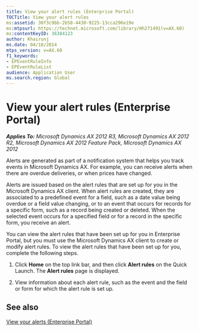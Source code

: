 ```yaml
---
title: View your alert rules (Enterprise Portal)
TOCTitle: View your alert rules
ms:assetid: 30f3c9bb-2b58-4430-9225-13cca296e19e
ms:mtpsurl: https://technet.microsoft.com/library/Hh271491(v=AX.60)
ms:contentKeyID: 36384123
author: Khairunj
ms.date: 04/18/2014
mtps_version: v=AX.60
f1_keywords:
- EPEventRuleInfo
- EPEventRuleList
audience: Application User
ms.search.region: Global
---
```


# View your alert rules (Enterprise Portal) 


_**Applies To:** Microsoft Dynamics AX 2012 R3, Microsoft Dynamics AX 2012 R2, Microsoft Dynamics AX 2012 Feature Pack, Microsoft Dynamics AX 2012_

Alerts are generated as part of a notification system that helps you track events in Microsoft Dynamics AX. For example, you can receive alerts when there are overdue deliveries, or when prices have changed.

Alerts are issued based on the alert rules that are set up for you in the Microsoft Dynamics AX client. When alert rules are created, they are associated to a predefined event for a field, such as a date value being overdue or a field value changing, or to an event that occurs for records for a specific form, such as a record being created or deleted. When the selected event occurs for a specified field or for a record in the specific form, you receive an alert.

You can view the alert rules that have been set up for you in Enterprise Portal, but you must use the Microsoft Dynamics AX client to create or modify alert rules. To view the alert rules that have been set up for you, complete the following steps.

1.  Click **Home** on the top link bar, and then click **Alert rules** on the Quick Launch. The **Alert rules** page is displayed.

2.  View information about each alert rule, such as the event and the field or form for which the alert rule is set up.

## See also

[View your alerts (Enterprise Portal)](view-your-alerts-enterprise-portal.md)

  


